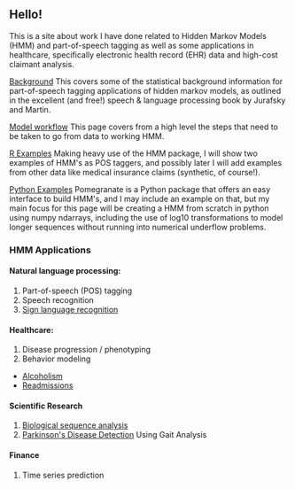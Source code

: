 ## Hello!

This is a site about work I have done related to Hidden Markov Models (HMM) and part-of-speech tagging as well as some applications in healthcare, specifically electronic health record (EHR) data and high-cost claimant analysis.

[Background](https://zacklarsen.github.io/hmm/Background.html)
This covers some of the statistical background information for part-of-speech tagging applications of hidden markov models, as outlined in the excellent (and free!) speech & language processing book by Jurafsky and Martin.

[Model workflow](https://zacklarsen.github.io/hmm/Model_workflow.html)
This page covers from a high level the steps that need to be taken to go from data to working HMM.

[R Examples](https://zacklarsen.github.io/hmm/R_example.html)
Making heavy use of the HMM package, I will show two examples of HMM's as POS taggers, and possibly later I will add examples from other data like medical insurance claims (synthetic, of course!).

[Python Examples](https://zacklarsen.github.io/hmm/Python_example.html)
Pomegranate is a Python package that offers an easy interface to build HMM's, and I may include an example on that, but my main focus for this page will be creating a HMM from scratch in python using numpy ndarrays, including the use of log10 transformations to model longer sequences without running into numerical underflow problems.

### HMM Applications

#### Natural language processing:
1. Part-of-speech (POS) tagging
1. Speech recognition
1. [Sign language recognition](https://machinelearnings.co/sign-language-recognition-with-hmms-504b86a2acde)

#### Healthcare:
1. Disease progression / phenotyping
1. Behavior modeling
  * [Alcoholism](https://www.ncbi.nlm.nih.gov/pmc/articles/PMC2757318/)
  * [Readmissions](https://pdfs.semanticscholar.org/77a5/bb8d5d0dd68ed03499f29be3acde7b2eea9c.pdf)

#### Scientific Research
1. [Biological sequence analysis](https://www.ncbi.nlm.nih.gov/pmc/articles/PMC2766791/)
1. [Parkinson's Disease Detection](https://www.researchgate.net/profile/Abed_Khorasani/publication/267728153_HMM_for_Classification_of_Parkinson's_Disease_Based_on_the_Raw_Gait_Data/links/5598a41508ae21086d2371fd/HMM-for-Classification-of-Parkinsons-Disease-Based-on-the-Raw-Gait-Data.pdf) Using Gait Analysis

#### Finance
1. Time series prediction
